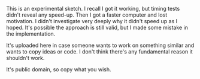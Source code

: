 This is an experimental sketch.  I recall I got it working, but timing tests
didn't reveal any speed-up.  Then I got a faster computer and lost
motivation.  I didn't investigate very deeply why it didn't speed up as I
hoped.  It's possible the approach is still valid, but I made some mistake in
the implementation.

It's uploaded here in case someone wants to work on something similar and
wants to copy ideas or code.  I don't think there's any fundamental reason it
shouldn't work.

It's public domain, so copy what you wish.
